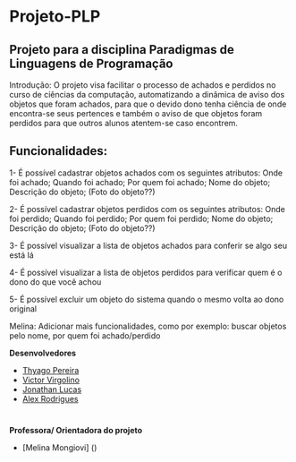 # Projeto-PLP
## Projeto para a disciplina Paradigmas de Linguagens de Programação

Introdução: O projeto visa facilitar o processo de achados e perdidos no curso de ciências da computação, automatizando a dinâmica de aviso dos objetos que foram achados, para que o devido dono tenha ciência de onde encontra-se seus pertences e também o aviso de que objetos foram perdidos para que outros alunos atentem-se caso encontrem. 

## Funcionalidades:
 1- É possível cadastrar objetos achados com os seguintes atributos: Onde foi achado; Quando foi achado; Por quem foi achado; Nome do objeto; Descrição do objeto; (Foto do objeto??)

2- É possível cadastrar objetos perdidos com os seguintes atributos: Onde foi perdido; Quando foi perdido; Por quem foi  perdido; Nome do objeto; Descrição do objeto; (Foto do objeto??)

3- É possível visualizar a lista de objetos achados para conferir se algo seu está lá

4- É possível visualizar a lista de objetos perdidos para verificar quem é o dono do que você achou

5- É possível excluir um objeto do sistema quando o mesmo volta ao dono original

Melina: Adicionar mais funcionalidades, como por exemplo: buscar objetos pelo nome, por quem foi achado/perdido 

__Desenvolvedores__

- [Thyago Pereira](https://github.com/thyagopereira)
- [Victor Virgolino](https://github.com/VictorVirgolino)
- [Jonathan Lucas](https://github.com/jonathanlucas1489)
- [Alex Rodrigues](https://github.com/AlexxRd)
#


__Professora/ Orientadora do projeto__
- [Melina Mongiovi] ()
